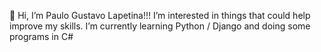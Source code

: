 👋 Hi, I’m Paulo Gustavo Lapetina!!!
I’m interested in things that could help improve my skills.
I’m currently learning Python / Django and doing some programs in C#
